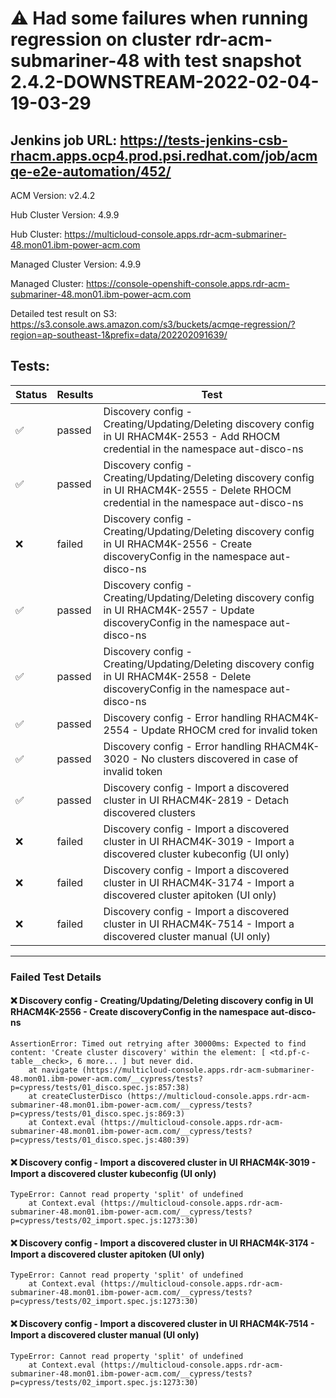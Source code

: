 # :warning: Had some failures when running regression on cluster rdr-acm-submariner-48 with test snapshot 2.4.2-DOWNSTREAM-2022-02-04-19-03-29 

## Jenkins job URL: https://tests-jenkins-csb-rhacm.apps.ocp4.prod.psi.redhat.com/job/acmqe-e2e-automation/452/


ACM Version: v2.4.2

Hub Cluster Version: 4.9.9

Hub Cluster: https://multicloud-console.apps.rdr-acm-submariner-48.mon01.ibm-power-acm.com

Managed Cluster Version: 4.9.9

Managed Cluster: https://console-openshift-console.apps.rdr-acm-submariner-48.mon01.ibm-power-acm.com

Detailed test result on S3: https://s3.console.aws.amazon.com/s3/buckets/acmqe-regression/?region=ap-southeast-1&prefix=data/202202091639/

## Tests:

|Status|Results|Test|
|---|---|---|
| :white_check_mark: | passed | Discovery config - Creating/Updating/Deleting discovery config in UI RHACM4K-2553 - Add RHOCM credential in the namespace aut-disco-ns |
| :white_check_mark: | passed | Discovery config - Creating/Updating/Deleting discovery config in UI RHACM4K-2555 - Delete RHOCM credential in the namespace aut-disco-ns |
| :x: | failed | Discovery config - Creating/Updating/Deleting discovery config in UI RHACM4K-2556 - Create discoveryConfig in the namespace aut-disco-ns |
| :white_check_mark: | passed | Discovery config - Creating/Updating/Deleting discovery config in UI RHACM4K-2557 - Update discoveryConfig in the namespace aut-disco-ns |
| :white_check_mark: | passed | Discovery config - Creating/Updating/Deleting discovery config in UI RHACM4K-2558 - Delete discoveryConfig in the namespace aut-disco-ns |
| :white_check_mark: | passed | Discovery config - Error handling RHACM4K-2554 - Update RHOCM cred for invalid token |
| :white_check_mark: | passed | Discovery config - Error handling RHACM4K-3020 - No clusters discovered in case of invalid token |
| :white_check_mark: | passed | Discovery config - Import a discovered cluster in UI RHACM4K-2819 - Detach discovered clusters |
| :x: | failed | Discovery config - Import a discovered cluster in UI RHACM4K-3019 - Import a discovered cluster kubeconfig (UI only) |
| :x: | failed | Discovery config - Import a discovered cluster in UI RHACM4K-3174 - Import a discovered cluster apitoken (UI only) |
| :x: | failed | Discovery config - Import a discovered cluster in UI RHACM4K-7514 - Import a discovered cluster manual (UI only) |


---

### Failed Test Details

#### :x: Discovery config - Creating/Updating/Deleting discovery config in UI RHACM4K-2556 - Create discoveryConfig in the namespace aut-disco-ns

```
AssertionError: Timed out retrying after 30000ms: Expected to find content: 'Create cluster discovery' within the element: [ <td.pf-c-table__check>, 6 more... ] but never did.
    at navigate (https://multicloud-console.apps.rdr-acm-submariner-48.mon01.ibm-power-acm.com/__cypress/tests?p=cypress/tests/01_disco.spec.js:857:38)
    at createClusterDisco (https://multicloud-console.apps.rdr-acm-submariner-48.mon01.ibm-power-acm.com/__cypress/tests?p=cypress/tests/01_disco.spec.js:869:3)
    at Context.eval (https://multicloud-console.apps.rdr-acm-submariner-48.mon01.ibm-power-acm.com/__cypress/tests?p=cypress/tests/01_disco.spec.js:480:39)
```

#### :x: Discovery config - Import a discovered cluster in UI RHACM4K-3019 - Import a discovered cluster kubeconfig (UI only)

```
TypeError: Cannot read property 'split' of undefined
    at Context.eval (https://multicloud-console.apps.rdr-acm-submariner-48.mon01.ibm-power-acm.com/__cypress/tests?p=cypress/tests/02_import.spec.js:1273:30)
```

#### :x: Discovery config - Import a discovered cluster in UI RHACM4K-3174 - Import a discovered cluster apitoken (UI only)

```
TypeError: Cannot read property 'split' of undefined
    at Context.eval (https://multicloud-console.apps.rdr-acm-submariner-48.mon01.ibm-power-acm.com/__cypress/tests?p=cypress/tests/02_import.spec.js:1273:30)
```

#### :x: Discovery config - Import a discovered cluster in UI RHACM4K-7514 - Import a discovered cluster manual (UI only)

```
TypeError: Cannot read property 'split' of undefined
    at Context.eval (https://multicloud-console.apps.rdr-acm-submariner-48.mon01.ibm-power-acm.com/__cypress/tests?p=cypress/tests/02_import.spec.js:1273:30)
```

